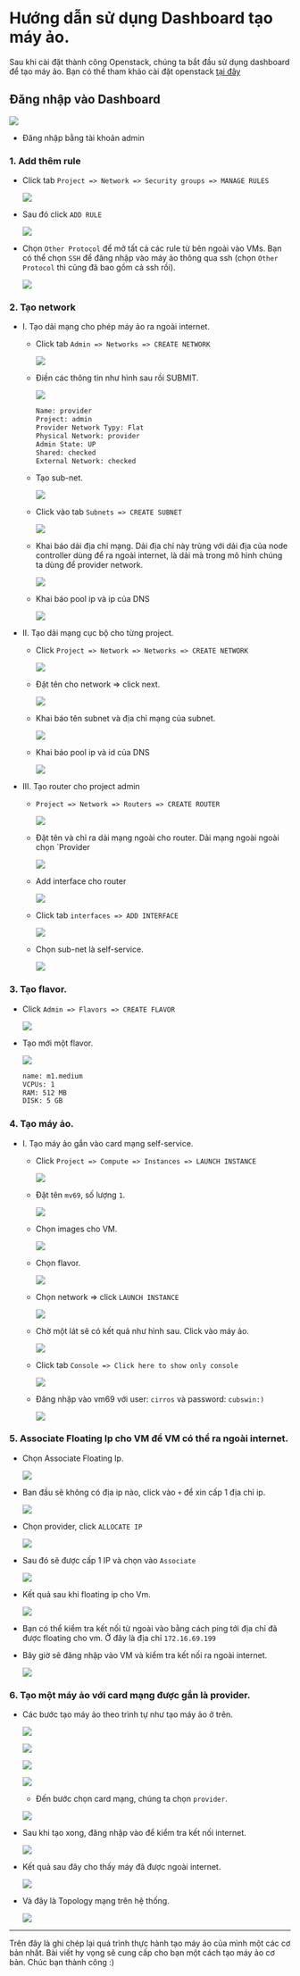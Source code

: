 # Hướng dẫn sử dụng Dashboard tạo máy ảo.
Sau khi cài đặt thành công Openstack, chúng ta bắt đầu sử dụng dashboard để tạo máy ảo. Bạn có thể tham khảo cài đặt openstack [tại đây](./install_controller.md) 


## Đăng nhập vào Dashboard

  ![](../images/login.png)
  
- Đăng nhập bằng tài khoản admin

### 1. Add thêm rule
- Click tab `Project => Network => Security groups => MANAGE RULES`

  ![](../images/add_rule_1.png)
  
- Sau đó click `ADD RULE`

  ![](../images/add_rule_2.png)
  
- Chọn `Other Protocol` để mở tất cả các rule từ bên ngoài vào VMs. Bạn có thể chọn `SSH` để đăng nhập vào máy ảo thông qua ssh (chọn `Other Protocol` thì cũng đã bao gồm cả ssh rồi).

  ![](..images/add_rule_3.png)
  
### 2. Tạo network
- I. Tạo dải mạng cho phép máy ảo ra ngoài internet.

  - Click tab `Admin => Networks => CREATE NETWORK`
  
    ![](../images/network_1.png)
    
  - Điền các thông tin như hình sau rồi SUBMIT.
  
    ![](../images/network_2.png)
    
    ```sh
    Name: provider
    Project: admin
    Provider Network Typy: Flat
    Physical Network: provider
    Admin State: UP
    Shared: checked
    External Network: checked
    ```
  
  - Tạo sub-net.
    
    ![](../images/network_3.png)
    
  - Click vào tab `Subnets => CREATE SUBNET`
  
    ![](../images/network_4.png)
    
  - Khai báo dải địa chỉ mạng. Dải địa chỉ này trùng với dải địa của node controller dùng để ra ngoài internet, là dải mà trong mô hình chúng ta dùng để provider network.
  
    ![](../images/network_5.png)
    
  - Khai báo pool ip và ip của DNS
  
    ![](../images/network_6.png)
    
- II. Tạo dải mạng cục bộ cho từng project.
  
  - Click `Project => Network => Networks => CREATE NETWORK`
  
    ![](../images/network_admin_1.png)
    
  - Đặt tên cho network => click next.
  
    ![](../images/network_admin_2.png)
    
  - Khai báo tên subnet và địa chỉ mạng của subnet.
  
    ![](../images/network_admin_3.png)
    
  - Khai báo pool ip và id của DNS
  
    ![](../images/network_admin_4.png)
    
- III. Tạo router cho project admin
  
  - `Project => Network => Routers => CREATE ROUTER`
  
    ![](../images/router_1.png)
    
  - Đặt tên và chỉ ra dải mạng ngoài cho router. Dải mạng ngoài ngoài chọn `Provider
    
    ![](../images/router_2.png)
    
  - Add interface cho router
    
    ![](../images/router_3.png)
    
  - Click tab `interfaces => ADD INTERFACE`
  
    ![](../images/router_4.png)
    
  - Chọn sub-net là self-service.
  
    ![](../images/router_5.png)
    
### 3. Tạo flavor. 
- Click `Admin => Flavors => CREATE FLAVOR`

  ![](../images/flavor_1.png)
  
- Tạo mới một flavor.

  ![](../images/flavor_2.png)
  
  ```sh
  name: m1.medium
  VCPUs: 1
  RAM: 512 MB
  DISK: 5 GB
  ```
  
### 4. Tạo máy ảo.
- I. Tạo máy ảo gắn vào card mạng self-service.
  - Click `Project => Compute => Instances => LAUNCH INSTANCE`
  
    ![](../images/vm1.png)
    
  - Đặt tên `mv69`, số lượng `1`.
  
    ![](../images/vm2.png)
    
  - Chọn images cho VM.
  
    ![](../images/vm3.png)
    
  - Chọn flavor.
  
    ![](../images/vm4.png)
    
  - Chọn network => click `LAUNCH INSTANCE`
  
    ![](../images/vm5.png)
    
  - Chờ một lát sẽ có kết quả như hình sau. Click vào máy ảo.

    ![](../images/vm6.png)
    
  - Click tab `Console => Click here to show only console`
    
    ![](../images/vm7.png)
    
  - Đăng nhập vào vm69 với user: `cirros` và password: `cubswin:)`
  
    ![](../images/vm8.png)
    
### 5. Associate Floating Ip cho VM để VM có thể ra ngoài internet.
- Chọn Associate Floating Ip.

  ![](../images/floating_1.png)
  
- Ban đầu sẽ không có địa ip nào, click vào `+` để xin cấp 1 địa chỉ ip.

  ![](../images/floating_2.png)
  
- Chọn provider, click `ALLOCATE IP`

  ![](../images/floating_3.png)
  
- Sau đó sẽ được cấp 1 IP và chọn vào `Associate`

  ![](../images/floating_4.png)
  
- Kết quả sau khi floating ip cho Vm.

  ![](../images/floating_5.png)
  
- Bạn có thể kiểm tra kết nối từ ngoài vào bằng cách ping tới địa chỉ đã được floating cho vm. Ở đây là địa chỉ `172.16.69.199`

- Bây giờ sẽ đăng nhập vào VM và kiểm tra kết nối ra ngoài internet.

  ![](../images/ping.png)
  
### 6. Tạo một máy ảo với card mạng được gắn là provider.
- Các bước tạo máy ảo theo trình tự như tạo máy ảo ở trên.

  ![](../images/vm_1.png)
  
  ![](../images/vm_2.png)
  
  ![](../images/vm_3.png)

  ![](../images/vm_4.png)
  
  - Đến bước chọn card mạng, chúng ta chọn `provider`.
  
  ![](../images/vm_5.png)
  
- Sau khi tạo xong, đăng nhập vào để kiểm tra kết nối internet.

  ![](../images/vm_6.png)
  
- Kết quả sau đây cho thấy máy đã được ngoài internet.

  ![](../images/vm_7.png)
  
- Và đây là Topology mạng trên hệ thống.

  ![](../images/topology.png)
  
---
Trên đây là ghi chép lại quá trình thực hành tạo máy ảo của mình một các cơ bản nhất. Bài viết hy vọng sẽ cung cấp cho bạn một cách tạo máy ảo cơ bản. Chúc bạn thành công :)